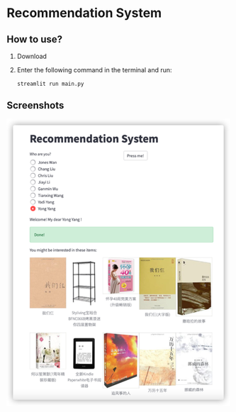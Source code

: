 # Recommendation System

## How to use?

1. Download
2. Enter the following command in the terminal and run:

   ```
   streamlit run main.py
   ```

## Screenshots

![screenshots.png](image/README/screenshots.png)